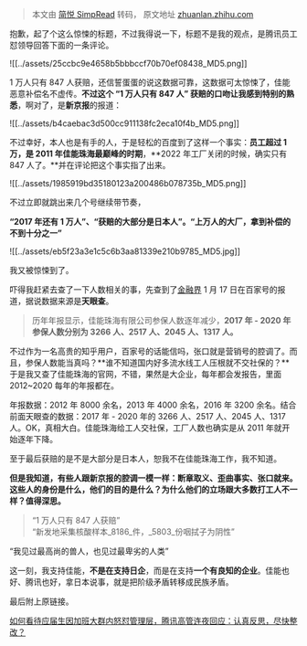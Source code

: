 > 本文由 [简悦 SimpRead](http://ksria.com/simpread/) 转码， 原文地址 [zhuanlan.zhihu.com](https://zhuanlan.zhihu.com/p/462412550)

抱歉，起了个这么惊悚的标题，不过我得说一下，标题不是我的观点，是腾讯员工怼领导回答下面的一条评论。

![[../assets/25ccbc9e4658b5bbbccf70b70ef08438_MD5.png]]

1 万人只有 847 人获赔，还信誓蛋蛋的说这数据可靠，这数据可太惊悚了，佳能恶意补偿名不虚传。**不过这个 “1 万人只有 847 人” 获赔的口吻让我感到特别的熟悉**，啊对了，是**新京报**的报道：

![[../assets/b4caebac3d500cc911138fc2eca10f4b_MD5.png]]

不过幸好，本人也是有手的人，于是轻松的百度到了这样一个事实：**员工超过 1 万，是 2011 年佳能珠海最巅峰的时期**，**2022 年工厂关闭的时候，确实只有 847 人了。**并在评论把这个事实指了出来。

![[../assets/1985919bd35180123a200486b078735b_MD5.png]]

不过立即就跳出来几个号继续带节奏，

**“2017 年还有 1 万人”、“获赔的大部分是日本人”。“上万人的大厂，拿到补偿的不到十分之一”**

![[../assets/eb5f23a3e1c5c6b3aa81339e210b9785_MD5.jpg]]

我又被惊悚到了。

吓得我赶紧去查了一下人数相关的事，先查到了[金融界](https://link.zhihu.com/?target=https%3A//author.baidu.com/home%3Ffrom%3Dbjh_article%26app_id%3D1573162320060777) 1 月 17 日在百家号的报道，据说数据来源是**天眼查**。

> 历年年报显示，佳能珠海有限公司参保人数逐年减少，**2017 年 - 2020 年参保人数分别为 3266 人、2517 人、2045 人、1317 人。**

不过作为一名高贵的知乎用户，百家号的话能信吗，张口就是营销号的腔调了。而且，参保人数能当真吗？**谁不知道国内好多流水线工人压根就不交社保的？**于是我又查了佳能珠海的官网，不错，果然是大企业，每年都会发报告，里面 2012~2020 每年的年报都在。

年报数据：2012 年 8000 余名，2013 年 4000 余名，2016 年 3200 余名。结合前面天眼查的数据：2017 年 - 2020 年的 3266 人、2517 人、2045 人、1317 人。OK，真相大白。佳能珠海给工人交社保，工厂人数也确实是从 2011 年就开始逐年下降。

至于最后获赔的是不是大部分是日本人，恕我不在佳能珠海工作，我不知道。

**但是我知道，有些人跟新京报的腔调一模一样：断章取义、歪曲事实、张口就来。这些人的身份是什么，他们的目的是什么？为什么他们的立场跟大多数打工人不一样？值得深思。**

> “1 万人只有 847 人获赔”  
> “新发地采集核酸样本_8186_件，_5803_份咽拭子为阴性”

“我见过最高尚的兽人，也见过最卑劣的人类”

这一刻，我支持佳能，**不是在支持日企**，而是在支持**一个有良知的企业**。佳能也好、腾讯也好，拿日本说事，就是把阶级矛盾转移成民族矛盾。

最后附上原链接。

[如何看待应届生因加班大群内怒怼管理层，腾讯高管连夜回应：认真反思，尽快整改？](https://www.zhihu.com/question/513499430/answer/2326100298)